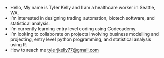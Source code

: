 - Hello, My name is Tyler Kelly and I am a healthcare worker in Seattle, WA.
- I’m interested in designing trading automation, biotech software, and statistical analysis.
- I’m currently learning entry level coding using Codecademy. 
- I’m looking to collaborate on projects involving business modelling and projecting, entry level python programming, and statistical analysis using R.
- How to reach me tylerjkelly77@gmail.com

<!---
tylerkelly7/tylerkelly7 is a ✨ special ✨ repository because its `README.md` (this file) appears on your GitHub profile.
You can click the Preview link to take a look at your changes.
--->
